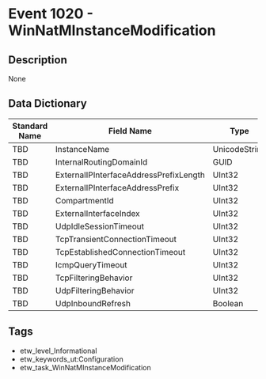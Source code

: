 # Event 1020 - WinNatMInstanceModification

## Description
None

## Data Dictionary
|Standard Name|Field Name|Type|Description|Sample Value|
|---|---|---|---|---|
|TBD|InstanceName|UnicodeString|None|`None`|
|TBD|InternalRoutingDomainId|GUID|None|`None`|
|TBD|ExternalIPInterfaceAddressPrefixLength|UInt32|None|`None`|
|TBD|ExternalIPInterfaceAddressPrefix|UInt32|None|`None`|
|TBD|CompartmentId|UInt32|None|`None`|
|TBD|ExternalInterfaceIndex|UInt32|None|`None`|
|TBD|UdpIdleSessionTimeout|UInt32|None|`None`|
|TBD|TcpTransientConnectionTimeout|UInt32|None|`None`|
|TBD|TcpEstablishedConnectionTimeout|UInt32|None|`None`|
|TBD|IcmpQueryTimeout|UInt32|None|`None`|
|TBD|TcpFilteringBehavior|UInt32|None|`None`|
|TBD|UdpFilteringBehavior|UInt32|None|`None`|
|TBD|UdpInboundRefresh|Boolean|None|`None`|

## Tags
* etw_level_Informational
* etw_keywords_ut:Configuration
* etw_task_WinNatMInstanceModification